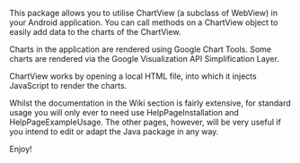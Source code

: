 This package allows you to utilise ChartView (a subclass of WebView) in your Android application. You can call methods on a ChartView object to easily add data to the charts of the ChartView.

Charts in the application are rendered using Google Chart Tools. Some charts are rendered via the Google Visualization API Simplification Layer.

ChartView works by opening a local HTML file, into which it injects JavaScript to render the charts.

Whilst the documentation in the Wiki section is fairly extensive, for standard usage you will only ever to need use HelpPageInstallation and HelpPageExampleUsage. The other pages, however, will be very useful if you intend to edit or adapt the Java package in any way.

Enjoy!